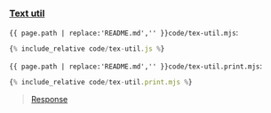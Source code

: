 ### [Text util](code.zip)

`{{ page.path | replace:'README.md','' }}code/tex-util.mjs`:
```js
{% include_relative code/tex-util.js %}
```

`{{ page.path | replace:'README.md','' }}code/tex-util.print.mjs`:
```js
{% include_relative code/tex-util.print.mjs %}
```

> [Response](response/tex-util.js)
